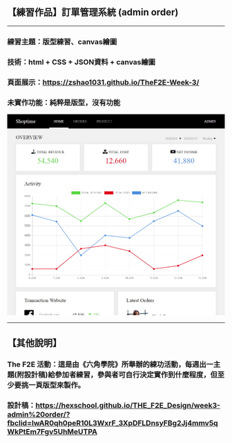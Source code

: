 ## 【練習作品】訂單管理系統 (admin order)
***
### 練習主題：版型練習、canvas繪圖
### 技術：html + CSS + JSON資料 + canvas繪圖
### 頁面展示：<https://zshao1031.github.io/TheF2E-Week-3/>
### 未實作功能：純粹是版型，沒有功能

![預覽縮圖](img/thumbnail.jpg)

***
## 【其他說明】
### The F2E 活動：這是由《六角學院》所舉辦的練功活動，每週出一主題(附設計稿)給參加者練習，參與者可自行決定實作到什麼程度，但至少要挑一頁版型來製作。

### 設計稿：https://hexschool.github.io/THE_F2E_Design/week3-admin%20order/?fbclid=IwAR0qh0peR10L3WxrF_3XpDFLDnsyFBg2Jj4mmv5qWkPtEm7Fgv5UhMeUTPA
